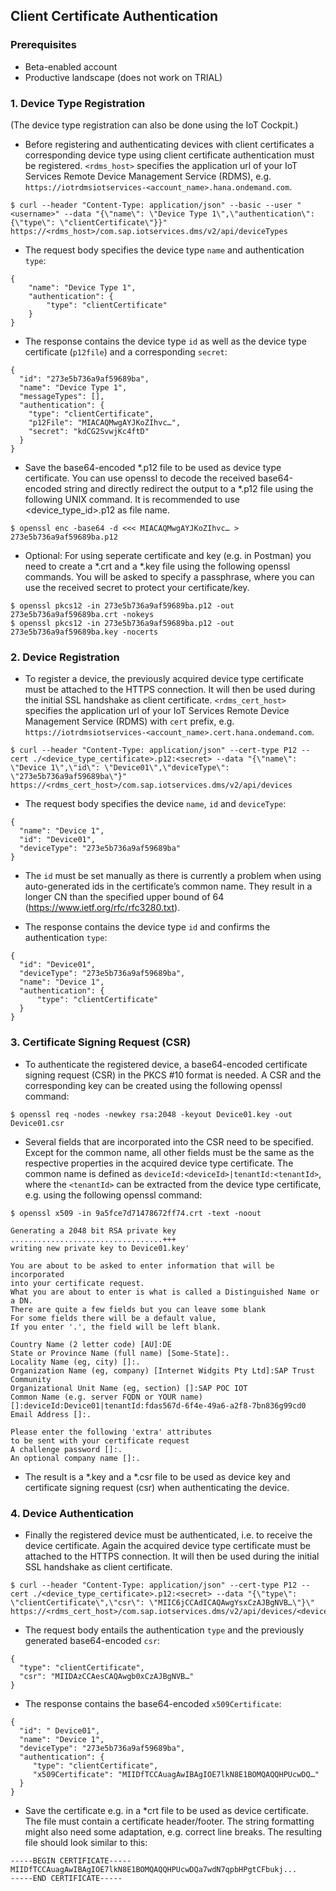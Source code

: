 ## Client Certificate Authentication

### Prerequisites
* Beta-enabled account
* Productive landscape (does not work on TRIAL)

### 1. Device Type Registration
(The device type registration can also be done using the IoT Cockpit.)

* Before registering and authenticating devices with client certificates a corresponding device type using client certificate authentication must be registered. ```<rdms_host>``` specifies the application url of your IoT Services Remote Device Management Service (RDMS), e.g. ```https://iotrdmsiotservices-<account_name>.hana.ondemand.com```.

```
$ curl --header "Content-Type: application/json" --basic --user "<username>" --data "{\"name\": \"Device Type 1\",\"authentication\": {\"type\": \"clientCertificate\"}}" https://<rdms_host>/com.sap.iotservices.dms/v2/api/deviceTypes
```

* The request body specifies the device type ```name``` and authentication ```type```:
```
{
	"name": "Device Type 1",
 	"authentication": {
		"type": "clientCertificate"
	}
}
```

* The response contains the device type ```id``` as well as the device type certificate (```p12file```) and a corresponding ```secret```:
```
{   
  "id": "273e5b736a9af59689ba",   
  "name": "Device Type 1", 
  "messageTypes": [],
  "authentication": {
	"type": "clientCertificate",   
	"p12File": "MIACAQMwgAYJKoZIhvc…",
	"secret": "kdCG2SvwjKc4ftD"
  }
}
```

 * Save the base64-encoded *.p12 file to be used as device type certificate. You can use openssl to decode the received base64-encoded string and directly redirect the output to a *.p12 file using the following UNIX command. It is recommended to use <device_type_id>.p12 as file name.
 
```
$ openssl enc -base64 -d <<< MIACAQMwgAYJKoZIhvc… > 273e5b736a9af59689ba.p12
```
 
 * Optional: For using seperate certificate and key (e.g. in Postman) you need to create a *.crt and a *.key file using the following openssl commands. You will be asked to specify a passphrase, where you can use the received secret to protect your certificate/key.

```
$ openssl pkcs12 -in 273e5b736a9af59689ba.p12 -out 273e5b736a9af59689ba.crt -nokeys
$ openssl pkcs12 -in 273e5b736a9af59689ba.p12 -out 273e5b736a9af59689ba.key -nocerts
```

### 2. Device Registration

* To register a device, the previously acquired device type certificate must be attached to the HTTPS connection. It will then be used during the initial SSL handshake as client certificate. ```<rdms_cert_host>``` specifies the application url of your IoT Services Remote Device Management Service (RDMS) with ```cert``` prefix, e.g. ```https://iotrdmsiotservices-<account_name>.cert.hana.ondemand.com```.

```
$ curl --header "Content-Type: application/json" --cert-type P12 --cert ./<device_type_certificate>.p12:<secret> --data "{\"name\": \"Device 1\",\"id\": \"Device01\",\"deviceType\": \"273e5b736a9af59689ba\"}" https://<rdms_cert_host>/com.sap.iotservices.dms/v2/api/devices
```

* The request body specifies the device ```name```, ```id``` and ```deviceType```:
```
{
  "name": "Device 1",
  "id": "Device01",
  "deviceType": "273e5b736a9af59689ba"
}
```

* The ```id``` must be set manually as there is currently a problem when using auto-generated ids in the certificate’s common name. They result in a longer CN than the specified upper bound of 64 (https://www.ietf.org/rfc/rfc3280.txt).

* The response contains the device type ```id``` and confirms the authentication ```type```:
```
{
  "id": "Device01",
  "deviceType": "273e5b736a9af59689ba",
  "name": "Device 1",
  "authentication": {
      "type": "clientCertificate"
  }
}
```

### 3. Certificate Signing Request (CSR)
* To authenticate the registered device, a base64-encoded certificate signing request (CSR) in the PKCS #10 format is needed. A CSR and the corresponding key can be created using the following openssl command:

```
$ openssl req -nodes -newkey rsa:2048 -keyout Device01.key -out Device01.csr
```

* Several fields that are incorporated into the CSR need to be specified. Except for the common name, all other fields must be the same as the respective properties in the acquired device type certificate. The common name is defined as ```deviceId:<deviceId>|tenantId:<tenantId>```, where the ```<tenantId>``` can be extracted from the device type certificate, e.g. using the following openssl command:

```	
$ openssl x509 -in 9a5fce7d71478672ff74.crt -text -noout
```

```
Generating a 2048 bit RSA private key
..................................+++
writing new private key to Device01.key'

You are about to be asked to enter information that will be incorporated
into your certificate request.
What you are about to enter is what is called a Distinguished Name or a DN.
There are quite a few fields but you can leave some blank
For some fields there will be a default value,
If you enter '.', the field will be left blank.

Country Name (2 letter code) [AU]:DE
State or Province Name (full name) [Some-State]:.
Locality Name (eg, city) []:.
Organization Name (eg, company) [Internet Widgits Pty Ltd]:SAP Trust Community
Organizational Unit Name (eg, section) []:SAP POC IOT
Common Name (e.g. server FQDN or YOUR name) []:deviceId:Device01|tenantId:fdas567d-6f4e-49a6-a2f8-7bn836g99cd0
Email Address []:.

Please enter the following 'extra' attributes
to be sent with your certificate request
A challenge password []:.
An optional company name []:.
```

* The result is a *.key and a *.csr file to be used as device key and certificate signing request (csr) when authenticating the device.

### 4. Device Authentication

* Finally the registered device must be authenticated, i.e. to receive the device certificate. Again the  acquired device type certificate must be attached to the HTTPS connection. It will then be used during the initial SSL handshake as client certificate.

```
$ curl --header "Content-Type: application/json" --cert-type P12 --cert ./<device_type_certificate>.p12:<secret> --data "{\"type\": \"clientCertificate\",\"csr\": \"MIIC6jCCAdICAQAwgYsxCzAJBgNVB…\"}\" https://<rdms_cert_host>/com.sap.iotservices.dms/v2/api/devices/<deviceId>/authentication
```

* The request body entails the authentication ```type``` and the previously generated base64-encoded ```csr```:
```
{
  "type": "clientCertificate",
  "csr": "MIIDAzCCAesCAQAwgb0xCzAJBgNVB…"
}
```

* The response contains the base64-encoded ```x509Certificate```:
```
{
  "id": " Device01",
  "name": "Device 1", 
  "deviceType": "273e5b736a9af59689ba",
  "authentication": {
     "type": "clientCertificate",
     "x509Certificate": "MIIDfTCCAuagAwIBAgIOE7lkN8E1BOMQAQQHPUcwDQ…"
  }
}
```

* Save the certificate e.g. in a *crt file to be used as device certificate. The file must contain a certificate header/footer. The string formatting might also need some adaptation, e.g. correct line breaks. The resulting file should look similar to this:

```
-----BEGIN CERTIFICATE-----
MIIDfTCCAuagAwIBAgIOE7lkN8E1BOMQAQQHPUcwDQa7wdN7qpbHPgtCFbukj...
-----END CERTIFICATE-----
```